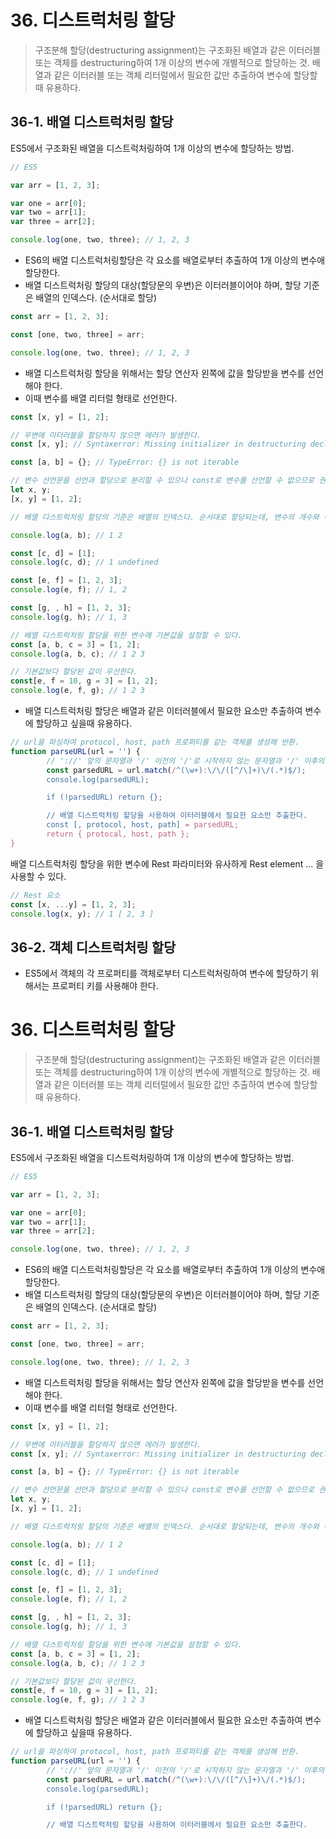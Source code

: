 # 36. 디스트럭처링 할당

> 구조분해 할당(destructuring assignment)는 구조화된 배열과 같은 이터러블 또는 객체를 destructuring하여 1개 이상의 변수에 개별적으로 할당하는 것.
> 배열과 같은 이터러블 또는 객체 리터럴에서 필요한 값만 추출하여 변수에 할당할 때 유용하다.

## 36-1. 배열 디스트럭처링 할당

ES5에서 구조화된 배열을 디스트럭처링하여 1개 이상의 변수에 할당하는 방법.
```javascript
// ES5

var arr = [1, 2, 3];

var one = arr[0];
var two = arr[1];
var three = arr[2];

console.log(one, two, three); // 1, 2, 3
```

- ES6의 배열 디스트럭처링할당은 각 요소를 배열로부터 추출하여 1개 이상의 변수애 할당한다.
- 배열 디스트럭처링 할당의 대상(할당문의 우변)은 이터러블이어야 하며, 할당 기준은 배열의 인덱스다. (순서대로 할당)

```javascript
const arr = [1, 2, 3];

const [one, two, three] = arr;

console.log(one, two, three); // 1, 2, 3
```

- 배열 디스트럭처링 할당을 위해서는 할당 연산자 왼쪽에 값을 할당받을 변수를 선언해야 한다.
- 이때 변수를 배열 리터럴 형태로 선언한다.

```javascript
const [x, y] = [1, 2];

// 우변에 이터러블을 할당하지 않으면 에러가 발생한다.
const [x, y]; // Syntaxerror: Missing initializer in destructuring declaration

const [a, b] = {}; // TypeError: {} is not iterable

// 변수 선언문을 선언과 할당으로 분리할 수 있으나 const로 변수를 선언할 수 없으므로 권장하지 않는다.
let x, y;
[x, y] = [1, 2];

// 배열 디스트럭처링 할당의 기준은 배열의 인덱스다. 순서대로 할당되는데, 변수의 개수와 이터러블의 요소 개수가 반드시 일치할 필요는 없다.

console.log(a, b); // 1 2

const [c, d] = [1];
console.log(c, d); // 1 undefined

const [e, f] = [1, 2, 3];
console.log(e, f); // 1, 2

const [g, , h] = [1, 2, 3];
console.log(g, h); // 1, 3

// 배열 디스트럭처링 할당을 위한 변수에 기본값을 설정할 수 있다.
const [a, b, c = 3] = [1, 2];
console.log(a, b, c); // 1 2 3

// 기본값보다 할당된 값이 우선한다.
const[e, f = 10, g = 3] = [1, 2];
console.log(e, f, g); // 1 2 3

```
- 배열 디스트럭처링 할당은 배열과 같은 이터러블에서 필요한 요소만 추출하여 변수에 할당하고 싶을때 유용하다.

```javascript
// url을 파싱하여 protocol, host, path 프로퍼티를 같는 객체를 생성해 반환.
function parseURL(url = '') {
        // '://' 앞의 문자열과 '/' 이전의 '/'로 시작하지 않는 문자열과 '/' 이후의 문자열을 검색.
        const parsedURL = url.match(/^(\w+):\/\/([^/\]+)\/(.*)$/);
        console.log(parsedURL);

        if (!parsedURL) return {};

        // 배열 디스트럭처링 할당을 사용하여 이터러블에서 필요한 요소만 추출한다.
        const [, protocol, host, path] = parsedURL;
        return { protocal, host, path };
}
```

배열 디스트럭처링 할당을 위한 변수에 Rest 파라미터와 유사하게 Rest element ... 을 사용할 수 있다.

```javascript
// Rest 요소
const [x, ...y] = [1, 2, 3];
console.log(x, y); // 1 [ 2, 3 ]
```

## 36-2. 객체 디스트럭처링 할당

- ES5에서 객체의 각 프로퍼티를 객체로부터 디스트럭처링하여 변수에 할당하기 위해서는 프로퍼티 키를 사용해야 한다.

# 36. 디스트럭처링 할당

> 구조분해 할당(destructuring assignment)는 구조화된 배열과 같은 이터러블 또는 객체를 destructuring하여 1개 이상의 변수에 개별적으로 할당하는 것.
> 배열과 같은 이터러블 또는 객체 리터럴에서 필요한 값만 추출하여 변수에 할당할 때 유용하다.

## 36-1. 배열 디스트럭처링 할당

ES5에서 구조화된 배열을 디스트럭처링하여 1개 이상의 변수에 할당하는 방법.
```javascript
// ES5

var arr = [1, 2, 3];

var one = arr[0];
var two = arr[1];
var three = arr[2];

console.log(one, two, three); // 1, 2, 3
```

- ES6의 배열 디스트럭처링할당은 각 요소를 배열로부터 추출하여 1개 이상의 변수애 할당한다.
- 배열 디스트럭처링 할당의 대상(할당문의 우변)은 이터러블이어야 하며, 할당 기준은 배열의 인덱스다. (순서대로 할당)

```javascript
const arr = [1, 2, 3];

const [one, two, three] = arr;

console.log(one, two, three); // 1, 2, 3
```

- 배열 디스트럭처링 할당을 위해서는 할당 연산자 왼쪽에 값을 할당받을 변수를 선언해야 한다.
- 이때 변수를 배열 리터럴 형태로 선언한다.

```javascript
const [x, y] = [1, 2];

// 우변에 이터러블을 할당하지 않으면 에러가 발생한다.
const [x, y]; // Syntaxerror: Missing initializer in destructuring declaration

const [a, b] = {}; // TypeError: {} is not iterable

// 변수 선언문을 선언과 할당으로 분리할 수 있으나 const로 변수를 선언할 수 없으므로 권장하지 않는다.
let x, y;
[x, y] = [1, 2];

// 배열 디스트럭처링 할당의 기준은 배열의 인덱스다. 순서대로 할당되는데, 변수의 개수와 이터러블의 요소 개수가 반드시 일치할 필요는 없다.

console.log(a, b); // 1 2

const [c, d] = [1];
console.log(c, d); // 1 undefined

const [e, f] = [1, 2, 3];
console.log(e, f); // 1, 2

const [g, , h] = [1, 2, 3];
console.log(g, h); // 1, 3

// 배열 디스트럭처링 할당을 위한 변수에 기본값을 설정할 수 있다.
const [a, b, c = 3] = [1, 2];
console.log(a, b, c); // 1 2 3

// 기본값보다 할당된 값이 우선한다.
const[e, f = 10, g = 3] = [1, 2];
console.log(e, f, g); // 1 2 3

```
- 배열 디스트럭처링 할당은 배열과 같은 이터러블에서 필요한 요소만 추출하여 변수에 할당하고 싶을때 유용하다.

```javascript
// url을 파싱하여 protocol, host, path 프로퍼티를 같는 객체를 생성해 반환.
function parseURL(url = '') {
        // '://' 앞의 문자열과 '/' 이전의 '/'로 시작하지 않는 문자열과 '/' 이후의 문자열을 검색.
        const parsedURL = url.match(/^(\w+):\/\/([^/\]+)\/(.*)$/);
        console.log(parsedURL);

        if (!parsedURL) return {};

        // 배열 디스트럭처링 할당을 사용하여 이터러블에서 필요한 요소만 추출한다.
